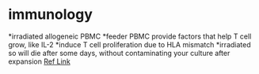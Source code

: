 # immunology
*irradiated allogeneic PBMC
  *feeder PBMC provide factors that help T cell grow, like IL-2
  *induce T cell proliferation due to HLA mismatch
  *irradiated so will die after some days, without contaminating your culture after expansion
  [Ref Link](https://www.researchgate.net/post/Why_do_we_use_irradiated_PBMCs_to_feed_transduced_t_cells)
